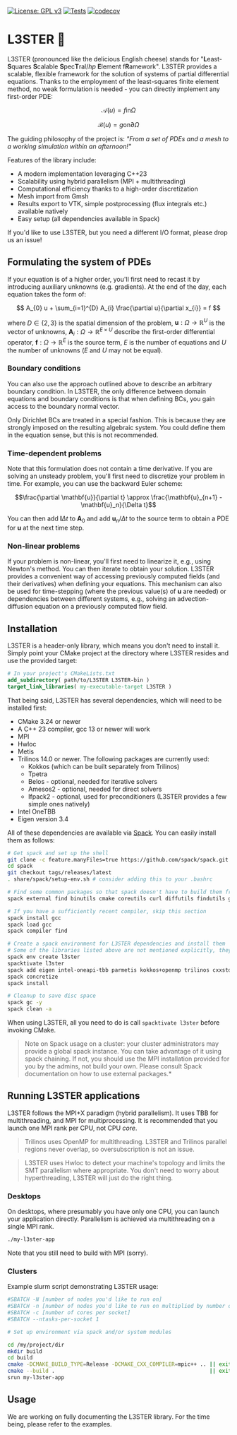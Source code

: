 [![License: GPL v3](https://img.shields.io/badge/License-GPLv3-blue.svg)](https://www.gnu.org/licenses/gpl-3.0)
[![Tests](https://github.com/kubagalecki/L3STER/workflows/tests/badge.svg)](https://github.com/kubagalecki/L3STER/actions)
[![codecov](https://codecov.io/gh/kubagalecki/L3STER/branch/main/graph/badge.svg?token=6VT1TVS7FG)](https://codecov.io/gh/kubagalecki/L3STER)

# L3STER :cheese:

L3STER (pronounced like the delicious English cheese) stands for "**L**east-**S**quares **S**calable **S**pec**T**ral/*hp* **E**lement f**R**amework".
L3STER provides a scalable, flexible framework for the solution of systems of partial differential equations.
Thanks to the employment of the least-squares finite element method, no weak formulation is needed - you can directly implement any first-order PDE:

$$ \mathcal{A}(u) = f \mathrm{in} \Omega $$

$$ \mathcal{B}(u) = g \mathrm{on} \partial\Omega $$

The guiding philosophy of the project is: *"From a set of PDEs and a mesh to a working simulation within an afternoon!"*

Features of the library include:
- A modern implementation leveraging C++23
- Scalability using hybrid parallelism (MPI + multithreading)
- Computational efficiency thanks to a high-order discretization
- Mesh import from Gmsh
- Results export to VTK, simple postprocessing (flux integrals etc.) available natively
- Easy setup (all dependencies available in Spack)

If you'd like to use L3STER, but you need a different I/O format, please drop us an issue!

## Formulating the system of PDEs

If your equation is of a higher order, you'll first need to recast it by introducing auxiliary unknowns (e.g. gradients).
At the end of the day, each equation takes the form of:

$$ A_{0} u + \sum_{i=1}^{D} A_{i} \frac{\partial u}{\partial x_{i}} = f $$

where $D \in \{ 2,3 \}$ is the spatial dimension of the problem,
$\mathbf{u} : \Omega \rightarrow \mathbb{R}^U$ is the vector of unknowns,
$\mathbf{A}_i : \Omega \rightarrow \mathbb{R}^{E \times U}$ describe the first-order differential operator,
$\mathbf{f} : \Omega \rightarrow \mathbb{R}^E$ is the source term,
$E$ is the number of equations and $U$ the number of unknowns ($E$ and $U$ may not be equal).

### Boundary conditions

You can also use the approach outlined above to describe an arbitrary boundary condition.
In L3STER, the only difference between domain equations and boundary conditions is that when defining BCs, you gain access to the boundary normal vector.

Only Dirichlet BCs are treated in a special fashion.
This is because they are strongly imposed on the resulting algebraic system.
You could define them in the equation sense, but this is not recommended.

### Time-dependent problems

Note that this formulation does not contain a time derivative.
If you are solving an unsteady problem, you'll first need to discretize your problem in time.
For example, you can use the backward Euler scheme:

$$\frac{\partial \mathbf{u}}{\partial t} \approx \frac{\mathbf{u}_{n+1} - \mathbf{u}_n}{\Delta t}$$

You can then add $\mathbf{I}\Delta t$ to $\mathbf{A}_0$ and add $\mathbf{u}_n / \Delta t$ to the source term to obtain a PDE for $\mathbf{u}$ at the next time step.

### Non-linear problems

If your problem is non-linear, you'll first need to linearize it, e.g., using Newton's method.
You can then iterate to obtain your solution.
L3STER provides a convenient way of accessing previously computed fields (and their derivatives) when defining your equations.
This mechanism can also be used for time-stepping (where the previous value(s) of $\mathbf{u}$ are needed) or dependencies between different systems, e.g., solving an advection-diffusion equation on a previously computed flow field.

## Installation

L3STER is a header-only library, which means you don't need to install it.
Simply point your CMake project at the directory where L3STER resides and use the provided target:

```cmake
# In your project's CMakeLists.txt
add_subdirectory( path/to/L3STER L3STER-bin )
target_link_libraries( my-executable-target L3STER )
```

That being said, L3STER has several dependencies, which will need to be installed first:

- CMake 3.24 or newer
- A C++ 23 compiler, gcc 13 or newer will work
- MPI
- Hwloc
- Metis
- Trilinos 14.0 or newer. The following packages are currently used:
  - Kokkos (which can be built separately from Trilinos)
  - Tpetra
  - Belos - optional, needed for iterative solvers
  - Amesos2 - optional, needed for direct solvers
  - Ifpack2 - optional, used for preconditioners (L3STER provides a few simple ones natively)
- Intel OneTBB
- Eigen version 3.4

All of these dependencies are available via [Spack](https://spack.readthedocs.io/en/latest/index.html).
You can easily install them as follows:

```bash
# Get spack and set up the shell
git clone -c feature.manyFiles=true https://github.com/spack/spack.git
cd spack
git checkout tags/releases/latest
. share/spack/setup-env.sh # consider adding this to your .bashrc

# Find some common packages so that spack doesn't have to build them from scratch (saves time)
spack external find binutils cmake coreutils curl diffutils findutils git gmake openssh perl python sed tar

# If you have a sufficiently recent compiler, skip this section
spack install gcc
spack load gcc
spack compiler find

# Create a spack environment for L3STER dependencies and install them
# Some of the libraries listed above are not mentioned explicitly, they will be built as dependencies of other packages
spack env create l3ster
spacktivate l3ster
spack add eigen intel-oneapi-tbb parmetis kokkos+openmp trilinos cxxstd=17 +openmp +amesos2 +belos +tpetra +ifpack2
spack concretize
spack install

# Cleanup to save disc space
spack gc -y
spack clean -a
```

When using L3STER, all you need to do is call `spacktivate l3ster` before invoking CMake.
> Note on Spack usage on a cluster: your cluster administrators may provide a global spack instance. You can take advantage of it using spack chaining. If not, you should use the MPI installation provided for you by the admins, not build your own. Please consult Spack documentation on how to use external packages.*

## Running L3STER applications

L3STER follows the MPI+X paradigm (hybrid parallelism).
It uses TBB for multithreading, and MPI for multiprocessing.
It is recommended that you launch one MPI rank per CPU, not CPU *core*.

> Trilinos uses OpenMP for multithreading. L3STER and Trilinos parallel regions never overlap, so oversubscription is not an issue.

> L3STER uses Hwloc to detect your machine's topology and limits the SMT parallelism where appropriate. You don't need to worry about hyperthreading, L3STER will just do the right thing.

### Desktops

On desktops, where presumably you have only one CPU, you can launch your application directly.
Parallelism is achieved via multithreading on a single MPI rank.

```bash
./my-l3ster-app
```

Note that you still need to build with MPI (sorry).

### Clusters

Example slurm script demonstrating L3STER usage:

```bash
#SBATCH -N [number of nodes you'd like to run on]
#SBATCH -n [number of nodes you'd like to run on multiplied by number of sockets/node (often 2)]
#SBATCH -c [number of cores per socket]
#SBATCH --ntasks-per-socket 1 

# Set up environment via spack and/or system modules

cd /my/project/dir
mkdir build
cd build
cmake -DCMAKE_BUILD_TYPE=Release -DCMAKE_CXX_COMPILER=mpic++ .. || exit 1
cmake --build .                                                 || exit 1
srun my-l3ster-app
```

## Usage

We are working on fully documenting the L3STER library.
For the time being, please refer to the examples.